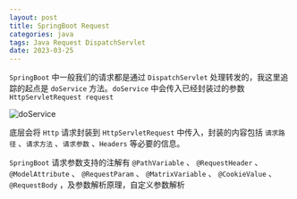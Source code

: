 ```yaml
---
layout: post
title: SpringBoot Request 
categories: java
tags: Java Request DispatchServlet
date: 2023-03-25
---
```

`SpringBoot` 中一般我们的请求都是通过 `DispatchServlet` 处理转发的，我这里追踪的起点是 `doService` 方法。`doService` 中会传入已经封装过的参数
`HttpServletRequest request` 
<!--more-->

![doService](/assets/imgs/java-springboot-request-param-doservice.png)

底层会将 `Http` 请求封装到 `HttpServletRequest` 中传入，封装的内容包括 `请求路径` 、`请求方法` 、`请求参数` 、`Headers` 等必要的信息。


`SpringBoot` 请求参数支持的注解有 `@PathVariable` 、 `@RequestHeader` 、 `@ModelAttribute` 、 `@RequestParam` 、 `@MatrixVariable` 、 `@CookieValue` 、 `@RequestBody` ，及参数解析原理，自定义参数解析